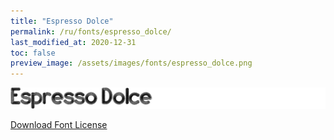 ```yaml
---
title: "Espresso Dolce"
permalink: /ru/fonts/espresso_dolce/
last_modified_at: 2020-12-31
toc: false
preview_image: /assets/images/fonts/espresso_dolce.png
---
```

![Baumans](/assets/images/fonts/espresso_dolce.png)

[Download Font License](https://github.com/inkstitch/inkstitch/tree/main/fonts/espresso_dolce/LICENSE)
